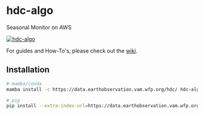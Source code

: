 # hdc-algo
Seasonal Monitor on AWS

[![hdc-algo](https://github.com/WFP-VAM/hdc-algo/actions/workflows/main.yaml/badge.svg?branch=main)](https://github.com/WFP-VAM/hdc-algo/actions/workflows/main.yaml)

For guides and How-To's, please check out the [wiki](https://github.com/WFP-VAM/hdc-algo/wiki).

## Installation

```bash
# mamba/conda
mamba install -c https://data.earthobservation.vam.wfp.org/hdc/ hdc-algo

# pip
pip install --extra-index-url=https://data.earthobservation.vam.wfp.org/pypi/ hdc-algo
```
